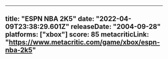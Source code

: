 
---
title: "ESPN NBA 2K5"
date: "2022-04-09T23:38:29.601Z"
releaseDate: "2004-09-28"
platforms: ["xbox"]
score: 85
metacriticLink: "https://www.metacritic.com/game/xbox/espn-nba-2k5"
---
